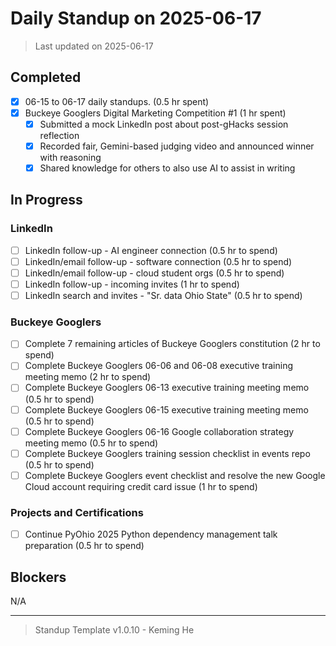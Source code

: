 # Daily Standup on 2025-06-17

> Last updated on 2025-06-17

## Completed

- [x] 06-15 to 06-17 daily standups. (0.5 hr spent)
- [x] Buckeye Googlers Digital Marketing Competition #1 (1 hr spent)
  - [x] Submitted a mock LinkedIn post about post-gHacks session reflection
  - [x] Recorded fair, Gemini-based judging video and announced winner with reasoning
  - [x] Shared knowledge for others to also use AI to assist in writing

## In Progress

### LinkedIn

- [ ] LinkedIn follow-up - AI engineer connection (0.5 hr to spend)
- [ ] LinkedIn/email follow-up - software connection (0.5 hr to spend)
- [ ] LinkedIn/email follow-up - cloud student orgs (0.5 hr to spend)
- [ ] LinkedIn follow-up - incoming invites (1 hr to spend)
- [ ] LinkedIn search and invites - "Sr. data Ohio State" (0.5 hr to spend)

### Buckeye Googlers

- [ ] Complete 7 remaining articles of Buckeye Googlers constitution (2 hr to spend)
- [ ] Complete Buckeye Googlers 06-06 and 06-08 executive training meeting memo (2 hr to spend)
- [ ] Complete Buckeye Googlers 06-13 executive training meeting memo (0.5 hr to spend)
- [ ] Complete Buckeye Googlers 06-15 executive training meeting memo (0.5 hr to spend)
- [ ] Complete Buckeye Googlers 06-16 Google collaboration strategy meeting memo (0.5 hr to spend)
- [ ] Complete Buckeye Googlers training session checklist in events repo (0.5 hr to spend)
- [ ] Complete Buckeye Googlers event checklist and resolve the new Google Cloud account requiring credit card issue (1 hr to spend)

### Projects and Certifications

- [ ] Continue PyOhio 2025 Python dependency management talk preparation (0.5 hr to spend)

## Blockers

N/A

---

> Standup Template v1.0.10 - Keming He
